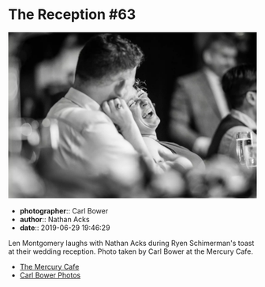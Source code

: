 # The Reception #63

![Len Montgomery laughs with Nathan Acks](assets/2019-06-29-set-3-the-reception-63.webp)

* **photographer**:: Carl Bower  
* **author**:: Nathan Acks  
* **date**:: 2019-06-29 19:46:29

Len Montgomery laughs with Nathan Acks during Ryen Schimerman's toast at their wedding reception. Photo taken by Carl Bower at the Mercury Cafe.

* [The Mercury Cafe](http://mercurycafe.com)
* [Carl Bower Photos](https://carlbowerphotos.com)

